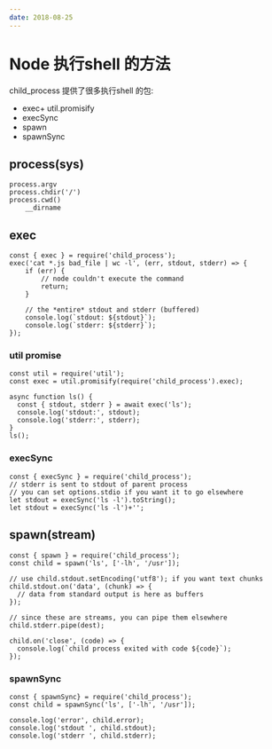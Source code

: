 ```yaml
---
date: 2018-08-25
---
```

# Node 执行shell 的方法
child_process 提供了很多执行shell 的包:
- exec+ util.promisify
- execSync
- spawn
- spawnSync

## process(sys)
    process.argv
    process.chdir('/')
    process.cwd()
        __dirname

## exec
    const { exec } = require('child_process');
    exec('cat *.js bad_file | wc -l', (err, stdout, stderr) => {
        if (err) {
            // node couldn't execute the command
            return;
        }

        // the *entire* stdout and stderr (buffered)
        console.log(`stdout: ${stdout}`);
        console.log(`stderr: ${stderr}`);
    });

### util promise

    const util = require('util');
    const exec = util.promisify(require('child_process').exec);

    async function ls() {
      const { stdout, stderr } = await exec('ls');
      console.log('stdout:', stdout);
      console.log('stderr:', stderr);
    }
    ls();

### execSync
    const { execSync } = require('child_process');
    // stderr is sent to stdout of parent process
    // you can set options.stdio if you want it to go elsewhere
    let stdout = execSync('ls -l').toString();
    let stdout = execSync('ls -l')+'';

## spawn(stream)

    const { spawn } = require('child_process');
    const child = spawn('ls', ['-lh', '/usr']);

    // use child.stdout.setEncoding('utf8'); if you want text chunks
    child.stdout.on('data', (chunk) => {
      // data from standard output is here as buffers
    });

    // since these are streams, you can pipe them elsewhere
    child.stderr.pipe(dest);

    child.on('close', (code) => {
      console.log(`child process exited with code ${code}`);
    });

### spawnSync
    const { spawnSync} = require('child_process');
    const child = spawnSync('ls', ['-lh', '/usr']);

    console.log('error', child.error);
    console.log('stdout ', child.stdout);
    console.log('stderr ', child.stderr);